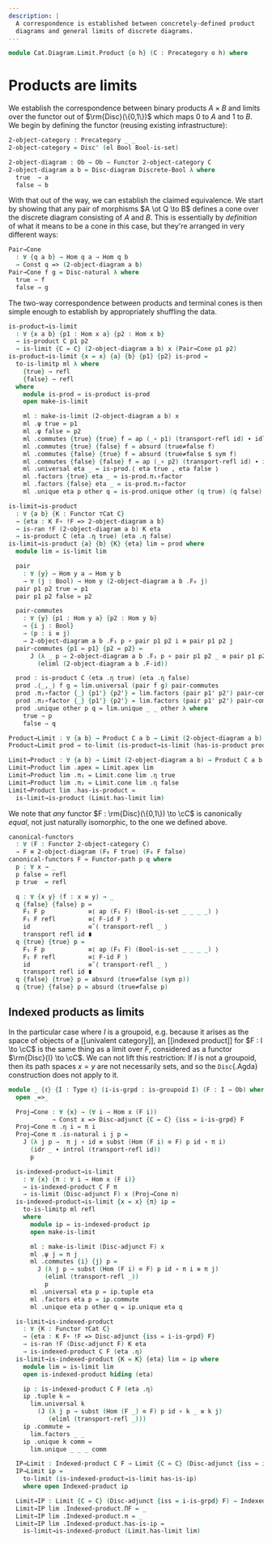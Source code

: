 ```yaml
---
description: |
  A correspondence is established between concretely-defined product
  diagrams and general limits of discrete diagrams.
---
```


<!--
```agda
open import Cat.Instances.Shape.Terminal
open import Cat.Diagram.Product.Indexed
open import Cat.Diagram.Limit.Base
open import Cat.Instances.Discrete
open import Cat.Instances.Functor
open import Cat.Functor.Kan.Base
open import Cat.Diagram.Product
open import Cat.Prelude

open import Data.Bool
```
-->

```agda
module Cat.Diagram.Limit.Product {o h} (C : Precategory o h) where
```

<!--
```agda
open import Cat.Reasoning C

open is-product
open Product
open Functor
open _=>_
```
-->

# Products are limits

We establish the correspondence between binary products $A \times B$ and
limits over the functor out of $\rm{Disc}(\{0,1\})$ which maps $0$
to $A$ and $1$ to $B$. We begin by defining the functor (reusing
existing infrastructure):

```agda
2-object-category : Precategory _ _
2-object-category = Disc' (el Bool Bool-is-set)

2-object-diagram : Ob → Ob → Functor 2-object-category C
2-object-diagram a b = Disc-diagram Discrete-Bool λ where
  true  → a
  false → b
```

With that out of the way, we can establish the claimed equivalence. We
start by showing that any pair of morphisms $A \ot Q \to B$ defines a
cone over the discrete diagram consisting of $A$ and $B$. This is
essentially by _definition_ of what it means to be a cone in this case,
but they're arranged in very different ways:

```agda
Pair→Cone
  : ∀ {q a b} → Hom q a → Hom q b
  → Const q => (2-object-diagram a b)
Pair→Cone f g = Disc-natural λ where
  true → f
  false → g
```

The two-way correspondence between products and terminal cones is then
simple enough to establish by appropriately shuffling the data.

```agda
is-product→is-limit
  : ∀ {x a b} {p1 : Hom x a} {p2 : Hom x b}
  → is-product C p1 p2
  → is-limit {C = C} (2-object-diagram a b) x (Pair→Cone p1 p2)
is-product→is-limit {x = x} {a} {b} {p1} {p2} is-prod =
  to-is-limitp ml λ where
    {true} → refl
    {false} → refl
  where
    module is-prod = is-product is-prod
    open make-is-limit

    ml : make-is-limit (2-object-diagram a b) x
    ml .ψ true = p1
    ml .ψ false = p2
    ml .commutes {true} {true} f = ap (_∘ p1) (transport-refl id) ∙ idl _
    ml .commutes {true} {false} f = absurd (true≠false f)
    ml .commutes {false} {true} f = absurd (true≠false $ sym f)
    ml .commutes {false} {false} f = ap (_∘ p2) (transport-refl id) ∙ idl _
    ml .universal eta _ = is-prod.⟨ eta true , eta false ⟩
    ml .factors {true} eta _ = is-prod.π₁∘factor
    ml .factors {false} eta _ = is-prod.π₂∘factor
    ml .unique eta p other q = is-prod.unique other (q true) (q false)

is-limit→is-product
  : ∀ {a b} {K : Functor ⊤Cat C}
  → {eta : K F∘ !F => 2-object-diagram a b}
  → is-ran !F (2-object-diagram a b) K eta
  → is-product C (eta .η true) (eta .η false)
is-limit→is-product {a} {b} {K} {eta} lim = prod where
  module lim = is-limit lim

  pair
    : ∀ {y} → Hom y a → Hom y b
    → ∀ (j : Bool) → Hom y (2-object-diagram a b .F₀ j)
  pair p1 p2 true = p1
  pair p1 p2 false = p2

  pair-commutes
    : ∀ {y} {p1 : Hom y a} {p2 : Hom y b}
    → {i j : Bool}
    → (p : i ≡ j)
    → 2-object-diagram a b .F₁ p ∘ pair p1 p2 i ≡ pair p1 p2 j
  pair-commutes {p1 = p1} {p2 = p2} =
      J (λ _ p → 2-object-diagram a b .F₁ p ∘ pair p1 p2 _ ≡ pair p1 p2 _)
        (eliml (2-object-diagram a b .F-id))

  prod : is-product C (eta .η true) (eta .η false)
  prod .⟨_,_⟩ f g = lim.universal (pair f g) pair-commutes
  prod .π₁∘factor {_} {p1'} {p2'} = lim.factors (pair p1' p2') pair-commutes
  prod .π₂∘factor {_} {p1'} {p2'} = lim.factors (pair p1' p2') pair-commutes
  prod .unique other p q = lim.unique _ _ other λ where
    true → p
    false → q

Product→Limit : ∀ {a b} → Product C a b → Limit (2-object-diagram a b)
Product→Limit prod = to-limit (is-product→is-limit (has-is-product prod))

Limit→Product : ∀ {a b} → Limit (2-object-diagram a b) → Product C a b
Limit→Product lim .apex = Limit.apex lim
Limit→Product lim .π₁ = Limit.cone lim .η true
Limit→Product lim .π₂ = Limit.cone lim .η false
Limit→Product lim .has-is-product =
  is-limit→is-product (Limit.has-limit lim)
```

We note that _any_ functor $F : \rm{Disc}(\{0,1\}) \to \cC$ is
canonically _equal_, not just naturally isomorphic, to the one we
defined above.

```agda
canonical-functors
  : ∀ (F : Functor 2-object-category C)
  → F ≡ 2-object-diagram (F₀ F true) (F₀ F false)
canonical-functors F = Functor-path p q where
  p : ∀ x → _
  p false = refl
  p true  = refl

  q : ∀ {x y} (f : x ≡ y) → _
  q {false} {false} p =
    F₁ F p            ≡⟨ ap (F₁ F) (Bool-is-set _ _ _ _) ⟩
    F₁ F refl         ≡⟨ F-id F ⟩
    id                ≡˘⟨ transport-refl _ ⟩
    transport refl id ∎
  q {true} {true} p =
    F₁ F p            ≡⟨ ap (F₁ F) (Bool-is-set _ _ _ _) ⟩
    F₁ F refl         ≡⟨ F-id F ⟩
    id                ≡˘⟨ transport-refl _ ⟩
    transport refl id ∎
  q {false} {true} p = absurd (true≠false (sym p))
  q {true} {false} p = absurd (true≠false p)
```

## Indexed products as limits

In the particular case where $I$ is a groupoid, e.g. because it arises
as the space of objects of a [[univalent category]], an [[indexed product]] for
$F : I \to \cC$ is the same thing as a limit over $F$, considered as
a functor $\rm{Disc}{I} \to \cC$. We can not lift this restriction: If
$I$ is not a groupoid, then its path spaces $x = y$ are not necessarily
sets, and so the `Disc`{.Agda} construction does not apply to it.

```agda
module _ {ℓ} {I : Type ℓ} (i-is-grpd : is-groupoid I) (F : I → Ob) where
  open _=>_

  Proj→Cone : ∀ {x} → (∀ i → Hom x (F i))
            → Const x => Disc-adjunct {C = C} {iss = i-is-grpd} F
  Proj→Cone π .η i = π i
  Proj→Cone π .is-natural i j p =
    J (λ j p →  π j ∘ id ≡ subst (Hom (F i) ⊙ F) p id ∘ π i)
      (idr _ ∙ introl (transport-refl id))
      p

  is-indexed-product→is-limit
    : ∀ {x} {π : ∀ i → Hom x (F i)}
    → is-indexed-product C F π
    → is-limit (Disc-adjunct F) x (Proj→Cone π)
  is-indexed-product→is-limit {x = x} {π} ip =
    to-is-limitp ml refl
    where
      module ip = is-indexed-product ip
      open make-is-limit

      ml : make-is-limit (Disc-adjunct F) x
      ml .ψ j = π j
      ml .commutes {i} {j} p =
        J (λ j p → subst (Hom (F i) ⊙ F) p id ∘ π i ≡ π j)
          (eliml (transport-refl _))
          p
      ml .universal eta p = ip.tuple eta
      ml .factors eta p = ip.commute
      ml .unique eta p other q = ip.unique eta q

  is-limit→is-indexed-product
    : ∀ {K : Functor ⊤Cat C}
    → {eta : K F∘ !F => Disc-adjunct {iss = i-is-grpd} F}
    → is-ran !F (Disc-adjunct F) K eta
    → is-indexed-product C F (eta .η)
  is-limit→is-indexed-product {K = K} {eta} lim = ip where
    module lim = is-limit lim
    open is-indexed-product hiding (eta)

    ip : is-indexed-product C F (eta .η)
    ip .tuple k =
      lim.universal k
        (J (λ j p → subst (Hom (F _) ⊙ F) p id ∘ k _ ≡ k j)
           (eliml (transport-refl _)))
    ip .commute =
      lim.factors _ _
    ip .unique k comm =
      lim.unique _ _ _ comm

  IP→Limit : Indexed-product C F → Limit {C = C} (Disc-adjunct {iss = i-is-grpd} F)
  IP→Limit ip =
    to-limit (is-indexed-product→is-limit has-is-ip)
    where open Indexed-product ip

  Limit→IP : Limit {C = C} (Disc-adjunct {iss = i-is-grpd} F) → Indexed-product C F
  Limit→IP lim .Indexed-product.ΠF = _
  Limit→IP lim .Indexed-product.π = _
  Limit→IP lim .Indexed-product.has-is-ip =
    is-limit→is-indexed-product (Limit.has-limit lim)
```
